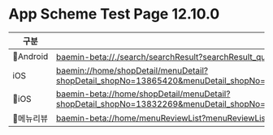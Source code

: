 # App Scheme Test Page 12.10.0

<html>
  <head></head>
  <body>
    <table class="table table-striped">
    <thead>
    <tr>
        <th scope="col">구분</th>
        <th scope="col">경로</th>
    </tr>
    </thead>
    <tbody>
    <tr>
        <td>
            Android
        </td>
        <td>
            <a class="baeminScheme" href="baemin-beta://./search/searchResult?searchResult_query=치킨&searchResult_serviceTab=DELIVERY">
              baemin-beta://./search/searchResult?searchResult_query=치킨&searchResult_serviceTab=DELIVERY
          </a>
        </td>
    </tr>
    <tr>
        <td>
            iOS
        </td>
        <td>
            <a class="baeminScheme" href="baemin://home/shopDetail/menuDetail?shopDetail_shopNo=13865420&menuDetail_shopNo=13865420&menuDetail_menuNo=112023857&menuDetail_categoryTypeCode=4">
              baemin://home/shopDetail/menuDetail?shopDetail_shopNo=13865420&menuDetail_shopNo=13865420&menuDetail_menuNo=112023857&menuDetail_categoryTypeCode=4
          </a>
        </td>
    </tr>
    <tr>
        <td>
            iOS
        </td>
        <td>
            <a class="baeminScheme" href="baemin-beta://home/shopDetail/menuDetail?shopDetail_shopNo=13832269&menuDetail_shopNo=13832269&menuDetail_menuNo=34422911">
              baemin-beta://home/shopDetail/menuDetail?shopDetail_shopNo=13832269&menuDetail_shopNo=13832269&menuDetail_menuNo=34422911&menuDetail_categoryTypeCode=4
          </a>
        </td>
    </tr>
    <tr>
        <td>
            메뉴리뷰
        </td>
        <td>
            <a class="baeminScheme" href="baemin-beta://menuReviewList?menuReviewList_shopNo=13832265&menuReviewList_menuNo=34398942">
              baemin-beta://home/menuReviewList?menuReviewList_shopNo=13832265&menuReviewList_menuNo=34398942
          </a>
        </td>
    </tr>
    </tbody>
